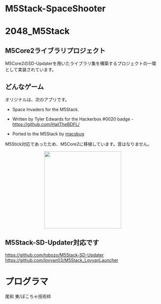 # M5Stack-SpaceShooter
# 2048_M5Stack
## M5Core2ライブラリプロジェクト
M5Core2のSD-Updaterを用いたライブラリ集を構築するプロジェクトの一環として実装されています。

## どんなゲーム

オリジナルは、次のアプリです。

- Space Invaders for the M5Stack.

- Written by Tyler Edwards for the Hackerbox #0020 badge -  https://github.com/HailTheBDFL/

- Ported to the M5Stack by [macsbug](https://macsbug.wordpress.com/2018/01/12/esp32-spaceshooter-with-m5stack/)

M5Stick対応であったため、M5Core2に移植しています。音はなりません。

<p align="center">
 <img src="https://github.com/PartsandCircuits/M5Stack-SpaceShooter/blob/master/Screenshot.PNG" width="250">
</p>

## M5Stack-SD-Updater対応です

https://github.com/tobozo/M5Stack-SD-Updater 
https://github.com/lovyan03/M5Stack_LovyanLauncher 

# プログラマ

尾和 東/ぽこちゃ技術枠
